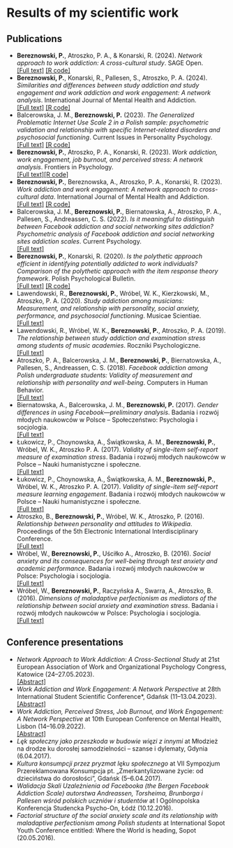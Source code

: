# Results of my scientific work
## Publications
- **Bereznowski, P.**, Atroszko, P. A., & Konarski, R. (2024). *Network approach to work addiction: A cross-cultural study*. SAGE Open.  
[[Full text]](https://doi.org/10.1177/21582440241245414) [[R code]](https://osf.io/76kpw/)
- **Bereznowski, P.**, Konarski, R., Pallesen, S., Atroszko, P. A. (2024). *Similarities and differences between study addiction and study engagement and work addiction and work engagement: A network analysis*. International Journal of Mental Health and Addiction.  
[[Full text]](https://doi.org/10.1007/s11469-023-01234-4) [[R code]](https://osf.io/f5vsq/)
- Balcerowska, J. M., **Bereznowski, P.** (2023). *The Generalized Problematic Internet Use Scale 2 in a Polish sample: psychometric validation and relationship with specific Internet-related disorders and psychosocial functioning*. Current Issues in Personality Psychology.  
[[Full text]](https://doi.org/10.5114/cipp/151869) [[R code]](https://osf.io/d2t3r/)
- **Bereznowski, P.**, Atroszko, P. A., Konarski, R. (2023). *Work addiction, work engagement, job burnout, and perceived stress: A network analysis*. Frontiers in Psychology.  
[[Full text]](https://doi.org/10.3389/fpsyg.2023.1130069)[[R code]](https://www.frontiersin.org/articles/10.3389/fpsyg.2023.1130069/full#supplementary-material)
- **Bereznowski, P.**, Bereznowska, A., Atroszko, P. A., Konarski, R. (2023). *Work addiction and work engagement: A network approach to cross-cultural data*. International Journal of Mental Health and Addiction.  
[[Full text]](https://doi.org/10.1007/s11469-021-00707-8) [[R code]](https://osf.io/r693u/)
- Balcerowska, J. M., **Bereznowski, P.**, Biernatowska, A., Atroszko, P. A., Pallesen, S., Andreassen, C. S. (2022). *Is it meaningful to distinguish between Facebook addiction and social networking sites addiction? Psychometric analysis of Facebook addiction and social networking sites addiction scales*. Current Psychology.  
[[Full text]](https://doi.org/10.1007/s12144-020-00625-3)
- **Bereznowski, P.**, Konarski, R. (2020). *Is the polythetic approach efficient in identifying potentially addicted to work individuals? Comparison of the polythetic approach with the item response theory framework*. Polish Psychological Bulletin.  
[[Full text]](https://doi.org/10.24425/ppb.2020.133768) [[R code]](https://osf.io/vhx4g/)
- Lawendowski, R., **Bereznowski, P.**, Wróbel, W. K., Kierzkowski, M., Atroszko, P. A. (2020). *Study addiction among musicians: Measurement, and relationship with personality, social anxiety, performance, and psychosocial functioning*. Musicae Scientiae.  
[[Full text]](https://doi.org/10.1177/1029864918822138)
- Lawendowski, R., Wróbel, W. K., **Bereznowski, P.**, Atroszko, P. A. (2019). *The relationship between study addiction and examination stress among students of music academies*. Roczniki Psychologiczne.  
[[Full text]](https://doi.org/10.18290/rpsych.2019.22.2-5)
- Atroszko, P. A., Balcerowska, J. M., **Bereznowski, P.**, Biernatowska, A., Pallesen, S., Andreassen, C. S. (2018). *Facebook addiction among Polish undergraduate students: Validity of measurement and relationship with personality and well-being*. Computers in Human Behavior.  
[[Full text]](https://doi.org/10.1016/j.chb.2018.04.001)
- Biernatowska, A., Balcerowska, J. M., **Bereznowski, P.** (2017). *Gender differences in using Facebook—preliminary analysis*. Badania i rozwój młodych naukowców w Polsce – Społeczeństwo: Psychologia i socjologia.  
[[Full text]](https://experior.ug.edu.pl/wp-content/uploads/Gender-differences-in-using-facebook-preliminary-analysis.pdf)
- Łukowicz, P., Choynowska, A., Świątkowska, A. M., **Bereznowski, P.**, Wróbel, W. K., Atroszko P. A. (2017). *Validity of single-item self-report measure of examination stress*. Badania i rozwój młodych naukowców w Polsce – Nauki humanistyczne i społeczne.  
[[Full text]](https://open.icm.edu.pl/server/api/core/bitstreams/bc31a160-f2ed-436b-84ca-93ed4600daae/content)
- Łukowicz, P., Choynowska, A., Świątkowska, A. M., **Bereznowski, P.**, Wróbel, W. K., Atroszko P. A. (2017). *Validity of single-item self-report measure learning engagement*. Badania i rozwój młodych naukowców w Polsce – Nauki humanistyczne i społeczne.  
[[Full text]](https://open.icm.edu.pl/server/api/core/bitstreams/60050457-11d8-454b-a346-4bc9e055a3df/content)
- Atroszko, B., **Bereznowski, P.**, Wróbel, W. K., Atroszko, P. (2016). *Relationship between personality and attitudes to Wikipedia*. Proceedings of the 5th Electronic International Interdisciplinary Conference.  
[[Full text]](https://repozytorium.ceon.pl/bitstream/handle/123456789/10636/Relationship%20between%20personality%20and%20attitudes%20to%20Wikipedia.pdf?sequence=1&isAllowed=y)
- Wróbel, W., **Bereznowski, P.**, Uściłko A., Atroszko, B. (2016). *Social anxiety and its consequences for well-being through test anxiety and academic performance*. Badania i rozwój młodych naukowców w Polsce: Psychologia i socjologia.  
[[Full text]](https://open.icm.edu.pl/server/api/core/bitstreams/137ef2c0-6319-40a0-8458-49e30c5e3269/content)
- Wróbel, W., **Bereznowski, P.**, Raczyńska A., Swarra, A., Atroszko, B. (2016). *Dimensions of maladaptive perfectionism as mediators of the relationship between social anxiety and examination stress*. Badania i rozwój młodych naukowców w Polsce: Psychologia i socjologia.  
[[Full text]](https://open.icm.edu.pl/server/api/core/bitstreams/b66df2d6-1ad2-4818-a755-21ebd762510b/content)

## Conference presentations
- *Network Approach to Work Addiction: A Cross-Sectional Study* at 21st European Association of Work and Organizational Psychology Congress, Katowice (24–27.05.2023).  
[[Abstract]](https://github.com/bereznowski/scientific-work/blob/main/conference_presentations/eawop_abstract.pdf)
- *Work Addiction and Work Engagement: A Network Perspective* at 28th International Student Scientific Conference*, Gdańsk (11–13.04.2023).  
[[Abstract]](https://github.com/bereznowski/scientific-work/blob/main/conference_presentations/issc_abstract.pdf)
- *Work Addiction, Perceived Stress, Job Burnout, and Work Engagement: A Network Perspective* at 10th European Conference on Mental Health, Lisbon (14–16.09.2022).  
[[Abstract]](https://github.com/bereznowski/scientific-work/blob/main/conference_presentations/ecmh_abstract.pdf)
- *Lęk społeczny jako przeszkoda w budowie więzi z innymi* at Młodzież na drodze ku dorosłej samodzielności – szanse i dylematy, Gdynia (6.04.2017). 
- *Kultura konsumpcji przez pryzmat lęku społecznego* at VII Sympozjum Przereklamowana Konsumpcja pt. „Zmerkantylizowane życie: od dzieciństwa do dorosłości”,  Gdańsk (5–6.04.2017). 
- *Walidacja Skali Uzależnienia od Facebooka (the Bergen Facebook Addiction Scale) autorstwa Andreassen, Torsheima, Brunborga i Pallesen wśród polskich uczniów i studentów* at I Ogólnopolska Konferencja Studencka Psycho-On, Łódź (10.12.2016). 
- *Factorial structure of the social anxiety scale and its relationship with maladaptive perfectionism among Polish students* at International Sopot Youth Conference entitled: Where the World is heading, Sopot (20.05.2016). 

